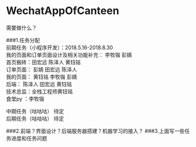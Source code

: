 # WechatAppOfCanteen

需要做什么？

###1.任务分配  
前期任务（小程序开发）：2018.5.16-2018.8.30  
我的页面和订单页面设计及相关功能补充： 李牧锴  彭婧  
首页搬砖：田宏远 陈泽人 黄钰铭  
订单页面：  彭婧 田宏远 陈泽人   
我的页面：  黄钰铭  李牧锴  彭婧  
后端： 陈泽人 田宏远 黄钰铭  
技术总监：全栈工程师黄钰铭    
食堂py ：李牧锴

中期任务（咕咕咕） 待定  
后期任务（咕咕咕） 待定

###2.前端？界面设计？后端服务器搭建？机器学习的接入？
###3.上面写一些任务进度和任务问题
